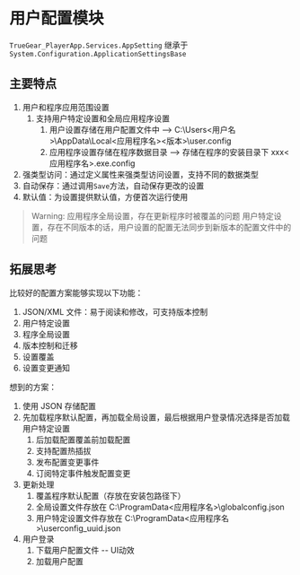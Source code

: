 # 用户配置模块

`TrueGear_PlayerApp.Services.AppSetting` 继承于 `System.Configuration.ApplicationSettingsBase`

## 主要特点

1. 用户和程序应用范围设置
   1. 支持用户特定设置和全局应用程序设置
      1. 用户设置存储在用户配置文件中 --> C:\Users\<用户名>\AppData\Local\<应用程序名>\<版本>\user.config
      2. 应用程序设置存储在程序数据目录 --> 存储在程序的安装目录下 xxx\<应用程序名>.exe.config
2. 强类型访问：通过定义属性来强类型访问设置，支持不同的数据类型
3. 自动保存：通过调用`Save`方法，自动保存更改的设置
4. 默认值：为设置提供默认值，方便首次运行使用

> Warning:
> 应用程序全局设置，存在更新程序时被覆盖的问题
> 用户特定设置，存在不同版本的话，用户设置的配置无法同步到新版本的配置文件中的问题

## 拓展思考

比较好的配置方案能够实现以下功能：

1. JSON/XML 文件：易于阅读和修改，可支持版本控制
2. 用户特定设置
3. 程序全局设置
4. 版本控制和迁移
5. 设置覆盖
6. 设置变更通知

想到的方案：

1. 使用 JSON 存储配置
2. 先加载程序默认配置，再加载全局设置，最后根据用户登录情况选择是否加载用户特定设置
   1. 后加载配置覆盖前加载配置
   2. 支持配置热插拔
   3. 发布配置变更事件
   4. 订阅特定事件触发配置变更
3. 更新处理
   1. 覆盖程序默认配置（存放在安装包路径下）
   2. 全局设置文件存放在 C:\ProgramData\<应用程序名>\globalconfig.json
   3. 用户特定设置文件存放在 C:\ProgramData\<应用程序名>\userconfig_uuid.json
4. 用户登录
   1. 下载用户配置文件 -- UI动效
   2. 加载用户配置
